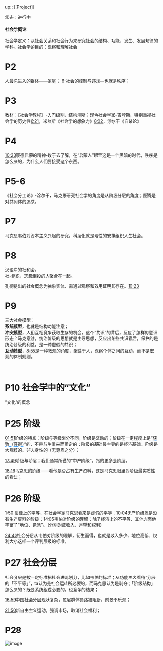 <p>up:: [[Project]]</p>
<p>状态：进行中</p>
<h4>社会学概论</h4>
<p>社会学定义：从社会关系和社会行为来研究社会的结构、功能、发生、发展规律的学科。社会学的目的：观察和理解社会</p>
<h1>P2</h1>
<p>人最先进入的群体——家庭；   6-社会的控制与违规—也就是秩序；</p>
<h1>P3</h1>
<p>教材：《社会学教程》-入门级别，结构清晰；现今社会学家-吉登斯，特别重视社会学的历史性<a href="https://www.bilibili.com/video/BV1XK4y1n7gp?p=3&amp;t=381.9">6:21</a>，米尔斯《社会学的想象力》<a href="https://www.bilibili.com/video/BV1XK4y1n7gp?p=3&amp;t=483.0">8:02</a>，涂尔干《自杀论》</p>
<h1>P4</h1>
<p><a href="https://www.bilibili.com/video/BV1XK4y1n7gp?p=4&amp;t=623.4">10:23</a>康德启蒙的精神-敢于去了解，在“启蒙人”眼里这是一个黑暗的时代，秩序是怎么来的，为什么人们要接受这个东西。</p>
<h1>P5-6</h1>
<p>《社会分工论》-涂尔干，马克思研究社会学的角度是从阶级分层的角度；图腾是对共同体的追求。</p>
<h1>P7</h1>
<p>马克思韦伯对资本主义兴起的研究，科层化就是理性的安排组织人生社会。</p>
<h1>P8</h1>
<p>汉语中的社和会。<br />
社-组织，志趣相投的人聚合在一起。</p>
<p>孔德提出的社会概念为抽象实体，需通过观察和效用证明其存在。<a href="https://www.bilibili.com/video/BV1XK4y1n7gp?p=8&amp;t=623.0">10:23</a></p>
<h1>P9</h1>
<p>三大社会模型：<br />
<strong>系统模型</strong>，也就是结构功能注意；<br />
<strong>冲突模型</strong>，人们互相竞争获取生存的机会，这个“共识”的背后，反应了怎样的意识形态？马克意讲，统治阶级的思想就是主导思想，反应出某些共识背后，保护的是统治阶级的利益，是一种虚假的共识；<br />
<strong>互动模型</strong>，<a href="https://www.bilibili.com/video/BV1XK4y1n7gp?p=9&amp;t=535.4">8:55</a>是一种微观的角度，聚焦于人，观察个体之间的互动，而不是宏观的体制规则。</p>
<p>‍</p>
<h1>P10 社会学中的“文化”</h1>
<p>“文化”的概念</p>
<h1>P25 阶级</h1>
<p><a href="https://www.bilibili.com/video/BV1XK4y1n7gp?t=111.5&amp;p=25">01:51</a>阶级的特点：阶级与等级划分不同，阶级是流动的；阶级在一定程度上是“<span data-type="text" style="cursor: pointer; border-bottom: 2px dotted rgb(51, 153, 255);">获致（获得）</span>”的，不是与生俱来而固定的；阶级的基础最主要的是经济基础。阶级是大规模的、非人身性的（无尊卑之分）；</p>
<p><a href="https://www.bilibili.com/video/BV1XK4y1n7gp?t=1069.5&amp;p=25">17:49</a>阶级与阶层；我们通常所说的“中产阶级”，指的更多是阶层。</p>
<p><a href="https://www.bilibili.com/video/BV1XK4y1n7gp?t=1096.6&amp;p=25">18:16</a>马克思的阶级——看他是否占有生产资料，这是马克思眼里对阶级最实质性的看法；</p>
<h1>P26 阶级</h1>
<p><a href="https://www.bilibili.com/video/BV1XK4y1n7gp?p=26&amp;t=110.4">1:50</a> 法律上的平等，在社会学家马克思看来是虚假的平等；<a href="https://www.bilibili.com/video/BV1XK4y1n7gp?p=26&amp;t=604.1">10:04</a>无产阶级就是没有生产资料的阶级；<a href="https://www.bilibili.com/video/BV1XK4y1n7gp?p=26&amp;t=845.4">14:05</a>韦伯对阶级的理解：除了经济上的不平等，其他方面他丰富了“地位、党派”。（分别对应收入、声望和权利）</p>
<p><a href="https://www.bilibili.com/video/BV1XK4y1n7gp?p=26&amp;t=1480.9">24:40</a>社会分层从韦伯对阶级的理解，衍生而得，也就是收入多少、地位高低、权利大小这样一个评判层级的标准。​</p>
<h1>P27 社会分层</h1>
<p>社会分层是按一定标准把社会进现划分，比如韦伯的标准；从功能主义看待“分层的「不平等」”，ta认为是社会运转所必要的，而马克思认为是剥夺；「阶级结构」怎么来的？既是系统组成必要的，也竞争的结果；</p>
<p><a href="https://www.bilibili.com/video/BV1XK4y1n7gp?p=27&amp;t=1019.0">16:59</a>中国社会分层现状复杂，底层群体通路被阻断，前景不乐观；</p>
<p><a href="https://www.bilibili.com/video/BV1XK4y1n7gp?p=27&amp;t=1310.2">21:50</a>新自由主义运动，强调市场，取消社会福利；</p>
<h1>P28</h1>
<p><img src="/assets-images/image-20250919143341-s1f0ybz.png" alt="image" title="大萨达" /></p>
